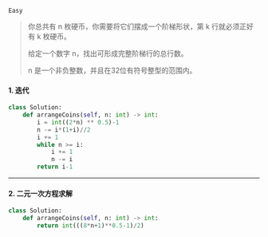 `Easy`

> 你总共有 n 枚硬币，你需要将它们摆成一个阶梯形状，第 k 行就必须正好有 k 枚硬币。
>
> 给定一个数字 n，找出可形成完整阶梯行的总行数。
>
> n 是一个非负整数，并且在32位有符号整型的范围内。
>

#### 1. 迭代

```python
class Solution:
    def arrangeCoins(self, n: int) -> int:
        i = int((2*n) ** 0.5)-1
        n -= i*(1+i)//2
        i += 1
        while n >= i:
            i += 1
            n -= i
        return i-1
```



---

#### 2. 二元一次方程求解

```python
class Solution:
    def arrangeCoins(self, n: int) -> int:
        return int(((8*n+1)**0.5-1)/2)
```

